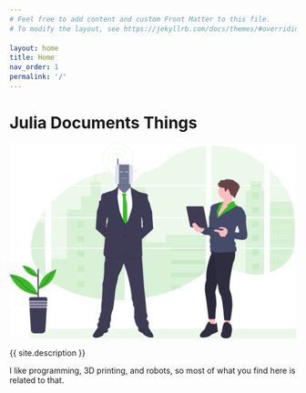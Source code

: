 ```yaml
---
# Feel free to add content and custom Front Matter to this file.
# To modify the layout, see https://jekyllrb.com/docs/themes/#overriding-theme-defaults

layout: home
title: Home
nav_order: 1
permalink: '/'
---
```


# Julia Documents Things

![Programming robots to take over the world](/assets/img/undraw_robotics_kep0.svg)

{{ site.description }}

I like programming, 3D printing, and robots, so most of what you find here is related to that.